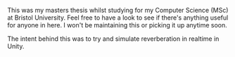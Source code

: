 This was my masters thesis whilst studying for my Computer Science (MSc) at Bristol University. Feel free to have a look to see if there's anything useful for anyone in here. I won't be maintaining this or picking it up anytime soon. 

The intent behind this was to try and simulate reverberation in realtime in Unity.
